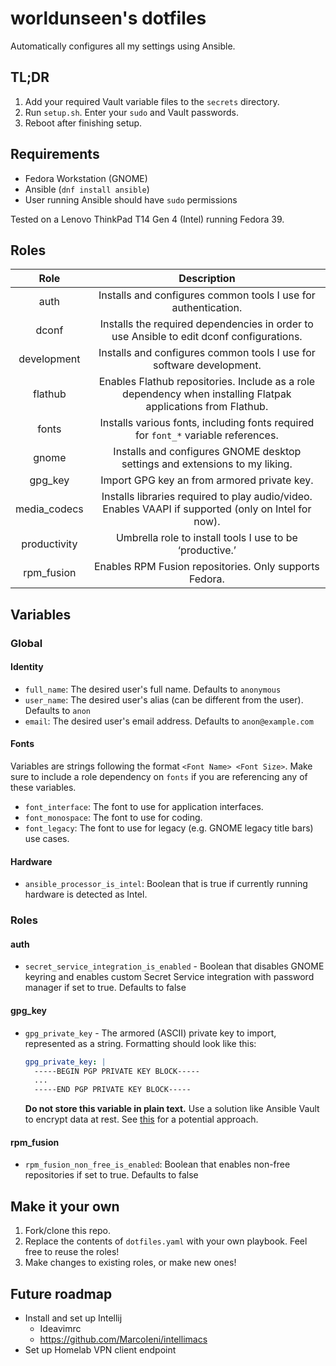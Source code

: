 # worldunseen's dotfiles

Automatically configures all my settings using Ansible.

## TL;DR

1. Add your required Vault variable files to the `secrets` directory.
2. Run `setup.sh`. Enter your `sudo` and Vault passwords.
3. Reboot after finishing setup.

## Requirements

- Fedora Workstation (GNOME)
- Ansible (`dnf install ansible`)
- User running Ansible should have `sudo` permissions

Tested on a Lenovo ThinkPad T14 Gen 4 (Intel) running Fedora 39.

## Roles

|     Role     |                                                  Description                                                  |
|:------------:|:-------------------------------------------------------------------------------------------------------------:|
| auth         | Installs and configures common tools I use for authentication.                                                |
| dconf        | Installs the required dependencies in order to use Ansible to edit dconf configurations.                      |
| development  | Installs and configures common tools I use for software development.                                          |
| flathub      | Enables Flathub repositories. Include as a role dependency when installing Flatpak applications from Flathub. |
| fonts        | Installs various fonts, including fonts required for `font_*` variable references.                            |
| gnome        | Installs and configures GNOME desktop settings and extensions to my liking.                                   |
| gpg_key      | Import GPG key an from armored private key.                                                                   |
| media_codecs | Installs libraries required to play audio/video. Enables VAAPI if supported (only on Intel for now).          |
| productivity | Umbrella role to install tools I use to be ‘productive.’                                                      |
| rpm_fusion   | Enables RPM Fusion repositories. Only supports Fedora.                                                        |

## Variables

### Global

#### Identity

- `full_name`: The desired user's full name. Defaults to `anonymous`
- `user_name`: The desired user's alias (can be different from the user). Defaults to `anon`
- `email`: The desired user's email address. Defaults to `anon@example.com`

#### Fonts

Variables are strings following the format `<Font Name> <Font Size>`. Make sure to include a role dependency on `fonts` if you are referencing any of these variables.

- `font_interface`: The font to use for application interfaces.
- `font_monospace`: The font to use for coding.
- `font_legacy`: The font to use for legacy (e.g. GNOME legacy title bars) use cases.

#### Hardware

- `ansible_processor_is_intel`: Boolean that is true if currently running hardware is detected as Intel.

### Roles

#### auth

- `secret_service_integration_is_enabled` - Boolean that disables GNOME keyring and enables custom Secret Service integration with password manager if set to true. Defaults to false

#### gpg_key

- `gpg_private_key` - The armored (ASCII) private key to import, represented as a string. Formatting should look like this:

  ```yaml
  gpg_private_key: |
    -----BEGIN PGP PRIVATE KEY BLOCK-----
    ...
    -----END PGP PRIVATE KEY BLOCK-----
  ```

  **Do not store this variable in plain text.** Use a solution like Ansible Vault to encrypt data at rest. See [this](secrets/README.md) for a potential approach.

#### rpm_fusion

- `rpm_fusion_non_free_is_enabled`: Boolean that enables non-free repositories if set to true. Defaults to false

## Make it your own

1. Fork/clone this repo.
2. Replace the contents of `dotfiles.yaml` with your own playbook. Feel free to reuse the roles!
3. Make changes to existing roles, or make new ones!

## Future roadmap

- Install and set up Intellij
  - Ideavimrc
  - https://github.com/MarcoIeni/intellimacs
- Set up Homelab VPN client endpoint

